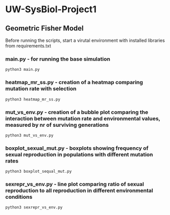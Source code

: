 # UW-SysBiol-Project1
Geometric Fisher Model
---
Before running the scripts, start a virutal environment with installed libraries from requirements.txt
### main.py - for running the base simulation
`python3 main.py`
### heatmap_mr_ss.py - creation of a heatmap comparing mutation rate with selection
`python3 heatmap_mr_ss.py`
### mut_vs_env.py - creation of a bubble plot comparing the interaction between mutation rate and environmental values, measured by nr of surviving generations
`python3 mut_vs_env.py`
### boxplot_sexual_mut.py - boxplots showing frequency of sexual reproduction in populations with different mutation rates
`python3 boxplot_sequal_mut.py`
### sexrepr_vs_env.py - line plot comparing ratio of sexual reproduction to all reproduction in different environmental conditions
`python3 sexrepr_vs_env.py`
